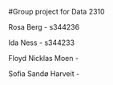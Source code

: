 #Group project for Data 2310

Rosa Berg - s344236

Ida Ness - s344233

Floyd Nicklas Moen -

Sofia Sandø Harveit - 